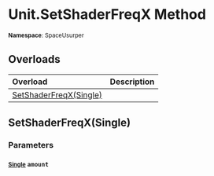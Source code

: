 # Unit.SetShaderFreqX Method

<small>**Namespace**: SpaceUsurper</small>

## Overloads

<div markdown="1" class="member-table">

| Overload | Description |
| :------- | ----------- |
| [SetShaderFreqX(Single)](#Single_) |  | 

</div>

## SetShaderFreqX(Single)
### Parameters
#### <small>[Single](https://docs.microsoft.com/en-us/dotnet/api/system.single?view=netframework-4.5)</small> `amount`

